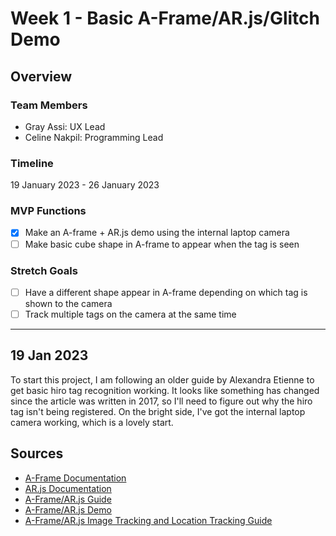 # Week 1 - Basic A-Frame/AR.js/Glitch Demo

## Overview

### Team Members

- Gray Assi: UX Lead
- Celine Nakpil: Programming Lead

### Timeline

19 January 2023 - 26 January 2023

### MVP Functions

- [x] Make an A-frame + AR.js demo using the internal laptop camera
- [ ] Make basic cube shape in A-frame to appear when the tag is seen

### Stretch Goals

- [ ] Have a different shape appear in A-frame depending on which tag is shown to the camera
- [ ] Track multiple tags on the camera at the same time

---

## 19 Jan 2023

To start this project, I am following an older guide by Alexandra Etienne to get basic hiro tag recognition working. It looks like something has changed since the article was written in 2017, so I'll need to figure out why the hiro tag isn't being registered. On the bright side, I've got the internal laptop camera working, which is a lovely start.

## Sources

- [A-Frame Documentation](https://aframe.io/docs/1.4.0/introduction/)
- [AR.js Documentation](https://ar-js-org.github.io/AR.js-Docs/)
- [A-Frame/AR.js Guide](https://aframe.io/blog/arjs/)
- [A-Frame/AR.js Demo](https://medium.com/arjs/augmented-reality-in-10-lines-of-html-4e193ea9fdbf)
- [A-Frame/AR.js Image Tracking and Location Tracking Guide](https://aframe.io/blog/arjs3/)
